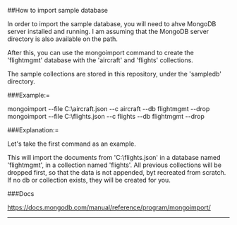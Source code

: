 ##How to import sample database

In order to import the sample database, you will need to ahve MongoDB
server installed and running. I am assuming that the MongoDB server directory
is also available on the path.

After this, you can use the mongoimport command to create the 'flightmgmt' database
with the 'aircraft' and 'flights' collections.

The sample collections are stored in this repository, under the 'sampledb' directory.

###Example:=

mongoimport --file C:\aircraft.json --c aircraft --db flightmgmt --drop
mongoimport --file C:\flights.json --c flights --db flightmgmt --drop

###Explanation:=

Let's take the first command as an example.

This will import the documents from 'C:\flights.json' in a database named
'flightmgmt', in a collection named 'flights'. All previous collections
will be dropped first, so that the data is not appended, byt recreated
from scratch.
If no db or collection exists, they will be created for you.

###Docs

https://docs.mongodb.com/manual/reference/program/mongoimport/

---
